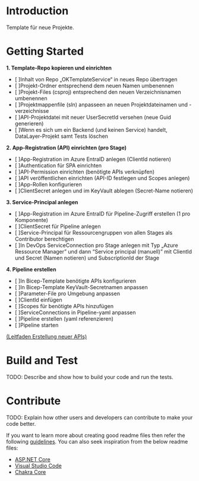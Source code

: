 # Introduction 
Template für neue Projekte.

# Getting Started
**1. Template-Repo kopieren und einrichten**
- [ ]Inhalt von Repo „OKTemplateService“ in neues Repo übertragen 
- [ ]Projekt-Ordner entsprechend dem neuen Namen umbenennen 
- [ ]Projekt-Files (csproj) entsprechend den neuen Verzeichnisnamen umbenennen 
- [ ]Projektmappenfile (sln) anpasseen an neuen Projektdateinamen und -verzeichnisse 
- [ ]API-Projektdatei mit neuer UserSecretId versehen (neue Guid generieren) 
- [ ]Wenn es sich um ein Backend (und keinen Service) handelt, DataLayer-Projekt samt Tests löschen 

**2. App-Registration (API) einrichten (pro Stage)**
- [ ]App-Registration im Azure EntraID anlegen (ClientId notieren) 
- [ ]Authentication für SPA einrichten 
- [ ]API-Permission einrichten (benötigte APIs verknüpfen) 
- [ ]API veröffentlichen einrichten (API-ID festlegen und Scopes anlegen) 
- [ ]App-Rollen konfigurieren 
- [ ]ClientSecret anlegen und im KeyVault ablegen (Secret-Name notieren) 

**3. Service-Principal anlegen**
- [ ]App-Registration im Azure EntraID für Pipeline-Zugriff erstellen (1 pro Komponente) 
- [ ]ClientSecret für Pipeline anlegen 
- [ ]Service-Principal für Ressourcengruppen von allen Stages als Contributor berechtigen 
- [ ]In DevOps ServiceConnection pro Stage anlegen mit Typ „Azure Ressource Manager” und dann “Service principal (manuell)” mit ClientId und Secret (Namen notieren) und SubscriptionId der Stage 

**4. Pipeline erstellen**
- [ ]In Bicep-Template benötigte APIs konfigurieren 
- [ ]In Bicep-Template KeyVault-Secretnamen anpassen 
- [ ]Parameter-File pro Umgebung anpassen 
- [ ]ClientId einfügen 
- [ ]Scopes für benötigte APIs hinzufügen 
- [ ]ServiceConnections in Pipeline-yaml anpassen 
- [ ]Pipeline erstellen (yaml referenzieren) 
- [ ]Pipeline starten 

[(Leitfaden Erstellung neuer APIs)](https://objektkultur365.sharepoint.com/:w:/r/sites/OKPlattformDeveloper/_layouts/15/Doc.aspx?sourcedoc=%7BE0D7AE5F-2E73-4154-8FCE-70F3376CF628%7D&file=Leitfaden%20Erstellung%20neuer%20APIs.docx&wdOrigin=TEAMS-MAGLEV.p2p_ns.rwc&action=default&mobileredirect=true)

# Build and Test
TODO: Describe and show how to build your code and run the tests. 

# Contribute
TODO: Explain how other users and developers can contribute to make your code better. 

If you want to learn more about creating good readme files then refer the following [guidelines](https://docs.microsoft.com/en-us/azure/devops/repos/git/create-a-readme?view=azure-devops). You can also seek inspiration from the below readme files:
- [ASP.NET Core](https://github.com/aspnet/Home)
- [Visual Studio Code](https://github.com/Microsoft/vscode)
- [Chakra Core](https://github.com/Microsoft/ChakraCore)